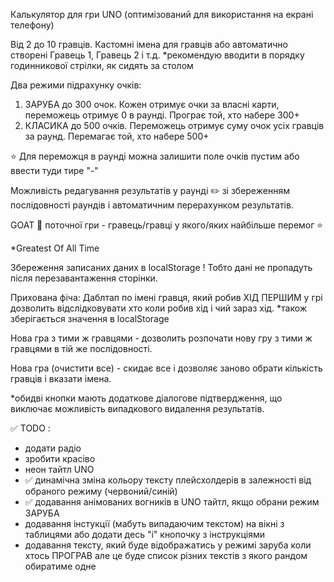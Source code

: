 Калькулятор для гри UNO (оптимізований для використання на екрані телефону)

Від 2 до 10 гравців.
Кастомні імена для гравців або автоматично створені Гравець 1,	Гравець 2 і т.д.
*рекомендую вводити в порядку годинникової стрілки, як сидять за столом

Два режими підрахунку очків: 
1. ЗАРУБА до 300 очок. Кожен отримує очки за власні карти, переможець отримує 0 в раунді. Програє той, хто набере 300+
2. КЛАСИКА до 500 очків. Переможець отримує суму очок усіх гравців за раунд. Перемагає той, хто набере 500+

⭐ Для переможця в раунді можна залишити поле очків пустим або ввести туди тире "-"

Можливість редагування результатів у раунді ✏️ зі збереженням послідовності раундів і автоматичним перерахунком результатів.

GOAT 🐐 поточної гри - гравець/гравці у якого/яких найбільше перемог ⭐

*Greatest Of All Time

Збереження записаних даних в localStorage ! Тобто дані не пропадуть після перезавантаження сторінки.

Прихована фіча: Даблтап по імені гравця, який робив ХІД ПЕРШИМ у грі дозволить відслідковувати хто коли робив хід і чий зараз хід.
*також зберігається значення в localStorage

Нова гра з тими ж гравцями - дозволить розпочати нову гру з тими ж гравцями в тій же послідовності.

Нова гра (очистити все) - скидає все і дозволяє заново обрати кількість гравців і вказати імена.

*обидві кнопки мають додаткове діалогове підтвердження, що виключає можливість випадкового видалення результатів.


✅ TODO :
- додати радіо
- зробити красіво
- неон тайтл UNO
- ✅ динамічна зміна кольору тексту плейсхолдерів в залежності від обраного режиму (червоний/синій)
- ✅ додавання анімованих вогників в UNO тайтл, якщо обрани режим ЗАРУБА
- додавання інстукції (мабуть випадаючим текстом) на вікні з таблицями або додати десь "і" кнопочку з інструкціями
- додавання тексту, який буде відображатись у режимі заруба коли хтось ПРОГРАВ але це буде список різних текстів з якого рандом обиратиме одне
